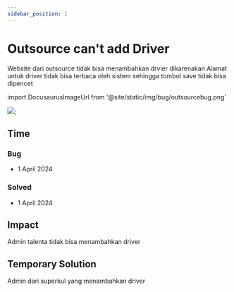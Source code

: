 ```yaml
---
sidebar_position: 1
---
```


# Outsource can't add Driver

Website dari outsource tidak bisa menambahkan drvier dikarenakan Alamat untuk driver tidak bisa terbaca oleh sistem sehingga tombol save tidak bisa dipencet

import DocusaurusImageUrl from '@site/static/img/bug/outsourcebug.png'

<img src={DocusaurusImageUrl} />;

## Time

### Bug

- 1 April 2024

### Solved

- 1 April 2024

## Impact

Admin talenta tidak bisa menambahkan driver

## Temporary Solution

Admin dari superkul yang menambahkan driver
